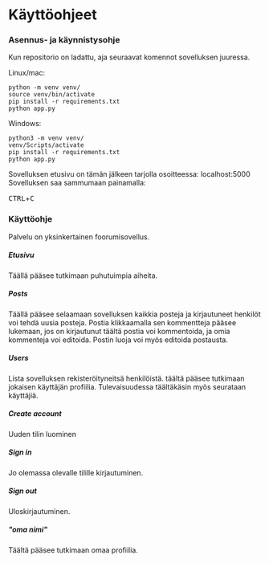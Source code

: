 # Käyttöohjeet

### Asennus- ja käynnistysohje

Kun repositorio on ladattu, aja seuraavat komennot sovelluksen juuressa.

Linux/mac:

```
python -m venv venv/
source venv/bin/activate
pip install -r requirements.txt
python app.py
```

Windows:

```
python3 -m venv venv/
venv/Scripts/activate
pip install -r requirements.txt
python app.py
```

Sovelluksen etusivu on tämän jälkeen tarjolla osoitteessa: localhost:5000
Sovelluksen saa sammumaan painamalla:

<kbd>CTRL</kbd>+<kbd>C</kbd>


### Käyttöohje

Palvelu on yksinkertainen foorumisovellus.

##### Etusivu
Täällä pääsee tutkimaan puhutuimpia aiheita.

##### Posts
Täällä pääsee selaamaan sovelluksen kaikkia posteja ja kirjautuneet henkilöt voi tehdä uusia posteja. Postia klikkaamalla sen kommentteja pääsee lukemaan, jos on kirjautunut täältä postia voi kommentoida, ja omia kommenteja voi editoida. Postin luoja voi myös editoida postausta.

##### Users
Lista sovelluksen rekisteröityneitsä henkilöistä. täältä pääsee tutkimaan jokaisen käyttäjän profiilia. Tulevaisuudessa täältäkäsin myös seurataan käyttäjiä.

##### Create account
Uuden tilin luominen

##### Sign in
Jo olemassa olevalle tilille kirjautuminen.

##### Sign out
Uloskirjautuminen.

##### "oma nimi"
Täältä pääsee tutkimaan omaa profiilia.
